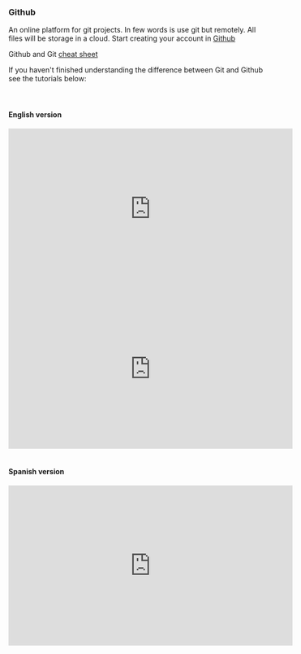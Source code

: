### Github

An online platform for git projects. In few words is use git but remotely. All files will be storage in a cloud. Start creating your account in [Github][Create github account]

Github and Git [cheat sheet][Github cheat sheet]

If you haven't finished understanding the difference between Git and Github see the tutorials below:
<br>
<br>
<br>

#### English version

<iframe width="560" height="315" src="https://www.youtube.com/embed/2ReR1YJrNOM" frameborder="0" allow="accelerometer; autoplay; clipboard-write; encrypted-media; gyroscope; picture-in-picture" allowfullscreen></iframe>
<br>

<iframe width="560" height="315" src="https://www.youtube.com/embed/w3jLJU7DT5E" frameborder="0" allow="accelerometer; autoplay; clipboard-write; encrypted-media; gyroscope; picture-in-picture" allowfullscreen></iframe>

<br>
<br>

#### Spanish version

<iframe width="560" height="315" src="https://www.youtube.com/embed/DinilgacaWs" frameborder="0" allow="accelerometer; autoplay; clipboard-write; encrypted-media; gyroscope; picture-in-picture" allowfullscreen></iframe>

[Github cheat sheet]: https://training.github.com/downloads/github-git-cheat-sheet/
[Create github account]: https://github.com/join
